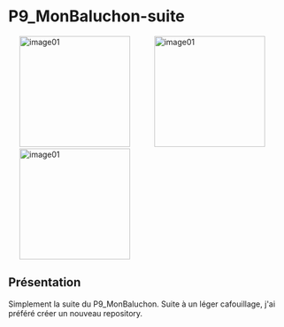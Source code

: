 # P9_MonBaluchon-suite

<img src="https://github.com/Gdonzeau/P9_MonBaluchon/blob/main/imageP9_1.png" width="200" title= "image01" hspace="20"> <img src="https://github.com/Gdonzeau/P9_MonBaluchon/blob/main/imageP9_2.png" width="200" title= "image01" hspace="20"> <img src="https://github.com/Gdonzeau/P9_MonBaluchon/blob/main/imageP9_3.png" width="200" title= "image01" hspace="20">

## Présentation
Simplement la suite du P9_MonBaluchon. Suite à un léger cafouillage, j'ai préféré créer un nouveau repository.
